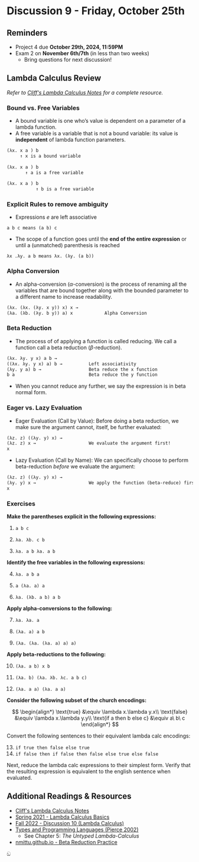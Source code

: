 # Discussion 9 - Friday, October 25th

## Reminders

- Project 4 due **October 29th, 2024, 11:59PM**
- Exam 2 on **November 6th/7th** (in less than two weeks)
    - Bring questions for next discussion!

## Lambda Calculus Review
*Refer to [Cliff's Lambda Calculus Notes](https://bakalian.cs.umd.edu/assets/notes/lambdacalc.pdf) for a complete resource.*

### Bound vs. Free Variables
- A bound variable is one who’s value is dependent on a parameter of
a lambda function.
- A free variable is a variable that is not a bound variable: its value is **independent** of lambda function parameters.
```scheme
(λx. x a ) b
     ↑ x is a bound variable
     
(λx. x a ) b
       ↑ a is a free variable
       
(λx. x a ) b
           ↑ b is a free variable
```

### Explicit Rules to remove ambiguity
- Expressions $e$ are left associative
```
a b c means (a b) c
```
- The scope of a function goes until the **end of the entire expression** or until a (unmatched) parenthesis is reached
```
λx .λy. a b means λx. (λy. (a b))
```

### Alpha Conversion
- An alpha-conversion ($\alpha$-conversion) is the process of renaming all the variables that are bound together along with the bounded parameter to a different name to increase readability.
```scheme
(λx. (λx. (λy. x y)) x) x → 
(λa. (λb. (λy. b y)) a) x            Alpha Conversion
```

### Beta Reduction
- The process of of applying a function is called reducing. We call a function call a beta reduction ($\beta$-reduction).
```scheme
(λx. λy. y x) a b →
((λx. λy. y x) a) b →          Left associativity
(λy. y a) b →                  Beta reduce the x function
b a                            Beta reduce the y function
```
- When you cannot reduce any further, we say the expression is in beta normal form.

### Eager vs. Lazy Evaluation
- Eager Evaluation (Call by Value): Before doing a beta reduction, we make sure the argument cannot, itself, be further evaluated:

```scheme
(λz. z) ((λy. y) x) →          
(λz. z) x →                    We evaluate the argument first!
x
```

- Lazy Evaluation (Call by Name): We can specifically choose to perform beta-reduction _before_ we evaluate the argument:

```scheme
(λz. z) ((λy. y) x) →
(λy. y) x →                    We apply the function (beta-reduce) first!
x
```

### Exercises

**Make the parentheses explicit in the following expressions:**

1. `a b c`

2. `λa. λb. c b`

3. `λa. a b λa. a b`

**Identify the free variables in the following expressions:**

4. `λa. a b a`

5. `a (λa. a) a`

6. `λa. (λb. a b) a b`

**Apply alpha-conversions to the following:**

7. `λa. λa. a`

8. `(λa. a) a b`

9. `(λa. (λa. (λa. a) a) a)`

**Apply beta-reductions to the following:**

10. `(λa. a b) x b`

11. `(λa. b) (λa. λb. λc. a b c)`

12. `(λa. a a) (λa. a a)`

**Consider the following subset of the church encodings:**

$$
\begin{align*}
\text{true} &\equiv \lambda x.\lambda y.x\\
\text{false} &\equiv \lambda x.\lambda y.y\\
\text{if a then b else c} &\equiv a\ b\ c
\end{align*}
$$

Convert the following sentences to their equivalent lambda calc encodings:

13. `if true then false else true`
14. `if false then if false then false else true else false`

Next, reduce the lambda calc expressions to their simplest form. Verify that the resulting expression is equivalent to the english sentence when evaluated.


## Additional Readings & Resources
- [Cliff's Lambda Calculus Notes](https://bakalian.cs.umd.edu/assets/notes/lambdacalc.pdf)
- [Spring 2021 - Lambda Calculus Basics](https://www.cs.umd.edu/class/spring2021/cmsc330/lectures/24-lambda-calc-1.pdf)
- [Fall 2022 - Discussion 10 (Lambda Calculus)](https://github.com/umd-cmsc330/fall2022/tree/main/discussions/discussion10#lambda-calculus)
- [Types and Programming Languages (Pierce 2002)](https://www.cs.sjtu.edu.cn/~kzhu/cs383/Pierce_Types_Programming_Languages.pdf)
  - See Chapter 5: _The Untyped Lambda-Calculus_
- [nmittu.github.io - Beta Reduction Practice](https://nmittu.github.io/330-problem-generator/beta_reduction.html)

ඞ
